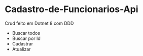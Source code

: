 # Cadastro-de-Funcionarios-Api

Crud feito em Dotnet 8 com DDD
- Buscar todos
- Buscar por Id
- Cadastrar
- Atualizar
